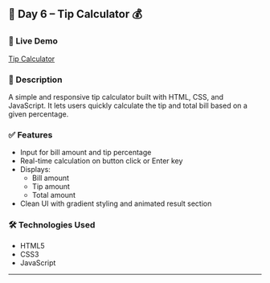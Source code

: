 ## 📅 Day 6 – Tip Calculator 💰

### 🔗 Live Demo
[Tip Calculator](https://whimsical-ganache-a6dd8e.netlify.app/)

### 📌 Description
A simple and responsive tip calculator built with HTML, CSS, and JavaScript. It lets users quickly calculate the tip and total bill based on a given percentage.

### ✅ Features
- Input for bill amount and tip percentage
- Real-time calculation on button click or Enter key
- Displays:
  - Bill amount
  - Tip amount
  - Total amount
- Clean UI with gradient styling and animated result section

### 🛠️ Technologies Used
- HTML5
- CSS3
- JavaScript

---
